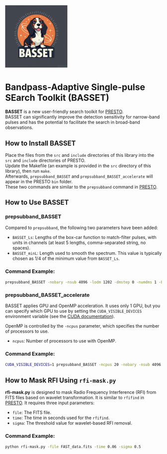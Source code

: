 # <img src="BASSET_logo.png" width="200" />
# Bandpass-Adaptive Single-pulse SEarch Toolkit (BASSET)

**BASSET** is a new user-friendly search toolkit for [PRESTO](https://github.com/scottransom/presto).  
BASSET can significantly improve the detection sensitivity for narrow-band pulses and has the potential to facilitate the search in broad-band observations.

## How to Install BASSET

Place the files from the `src` and `include` directories of this library into the `src` and `include` directories of PRESTO.  
Update the Makefile (an example is provided in the `src` directory of this library), then run `make`.  
Afterwards, `prepsubband_BASSET` and `prepsubband_BASSET_accelerate` will appear in the PRESTO `bin` folder.  
These two commands are similar to the `prepsubband` command in [PRESTO](https://github.com/scottransom/presto).

## How to Use BASSET

### prepsubband_BASSET

Compared to `prepsubband`, the following two parameters have been added:

- `BASSET_Ls`: Lengths of the box-car function to match-filter pulses, with units in channels (at least 5 lengths, comma-separated string, no spaces).
- `BASSET_minL`: Length used to smooth the spectrum. This value is typically chosen as 1/4 of the minimum value from `BASSET_Ls`.

### Command Example:
```bash
prepsubband_BASSET -nobary -nsub 4096 -lodm 1202 -dmstep 0 -numdms 1 -BASSET_minL 100 -BASSET_Ls 100,200,300,400,500,600,800,1000,1200,1400,1600,1800,2000 -ignorechan 0:16,690:837,1420:1450,2775:2855,3800:3970 -o FAST_data.fits FAST_data.fits
```

### prepsubband_BASSET_accelerate

BASSET applies GPU and OpenMP acceleration. It uses only 1 GPU, but you can specify which GPU to use by setting the `CUDA_VISIBLE_DEVICES` environment variable (see the [CUDA documentation](https://developer.nvidia.com/cuda-toolkit)).

OpenMP is controlled by the `-ncpus` parameter, which specifies the number of processors to use.

- `ncpus`: Number of processors to use with OpenMP.

### Command Example:
```bash
CUDA_VISIBLE_DEVICES=1 prepsubband_BASSET -ncpus 20 -nobary -nsub 4096 -lodm 1202 -dmstep 0 -numdms 1 -BASSET_minL 100 -BASSET_Ls 100,200,300,400,500,600,800,1000,1200,1400,1600,1800,2000 -ignorechan 0:16,690:837,1420:1450,2775:2855,3800:3970 -o FAST_data.fits FAST_data.fits
```

## How to Mask RFI Using `rfi-mask.py`

**rfi-mask.py** is designed to mask Radio Frequency Interference (RFI) from FITS files based on wavelet transformation. It is similar to `rfifind` in [PRESTO](https://github.com/scottransom/presto). It requires three input parameters:

- `file`: The FITS file.
- `time`: The time in seconds used for the `rfifind`.
- `sigma`: The threshold value for wavelet-based RFI removal.

### Command Example:

```bash
python rfi-mask.py -file FAST_data.fits -time 0.06 -sigma 0.5
```
